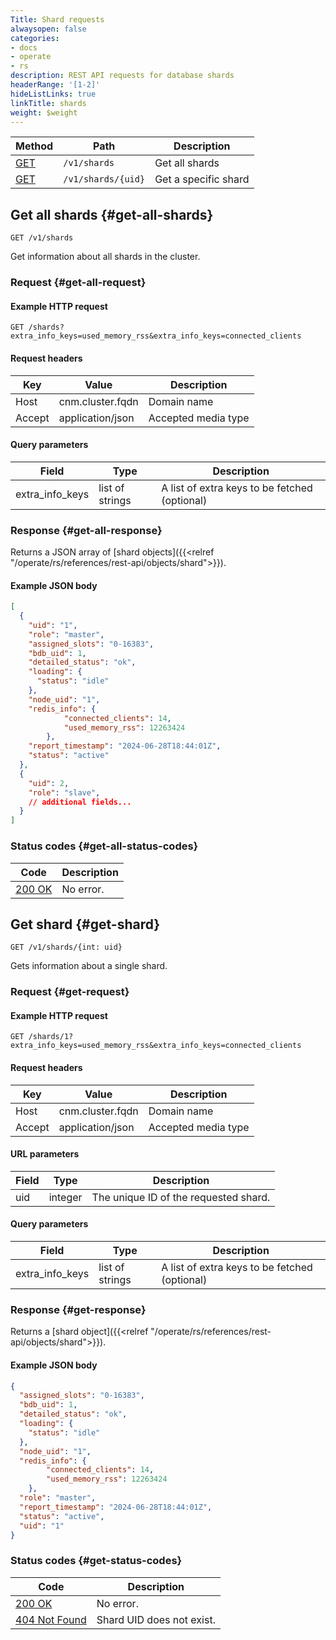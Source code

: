 ```yaml
---
Title: Shard requests
alwaysopen: false
categories:
- docs
- operate
- rs
description: REST API requests for database shards
headerRange: '[1-2]'
hideListLinks: true
linkTitle: shards
weight: $weight
---
```


| Method | Path | Description |
|--------|------|-------------|
| [GET](#get-all-shards) | `/v1/shards` | Get all shards |
| [GET](#get-shard) | `/v1/shards/{uid}` | Get a specific shard |

## Get all shards {#get-all-shards}

	GET /v1/shards

Get information about all shards in the cluster.

### Request {#get-all-request} 

#### Example HTTP request

	GET /shards?extra_info_keys=used_memory_rss&extra_info_keys=connected_clients

#### Request headers

| Key | Value | Description |
|-----|-------|-------------|
| Host | cnm.cluster.fqdn | Domain name |
| Accept | application/json | Accepted media type |

#### Query parameters

| Field | Type | Description |
|-------|------|-------------|
| extra_info_keys | list of strings | A list of extra keys to be fetched (optional) |

### Response {#get-all-response} 

Returns a JSON array of [shard objects]({{<relref "/operate/rs/references/rest-api/objects/shard">}}).

#### Example JSON body

```json
[
  {
    "uid": "1",
    "role": "master",
    "assigned_slots": "0-16383",
    "bdb_uid": 1,
    "detailed_status": "ok",
    "loading": {
      "status": "idle"
    },
    "node_uid": "1",
    "redis_info": {
			"connected_clients": 14,
			"used_memory_rss": 12263424
		},
    "report_timestamp": "2024-06-28T18:44:01Z",
    "status": "active"
  },
  {
    "uid": 2,
    "role": "slave",
    // additional fields...
  }
]
```

### Status codes {#get-all-status-codes} 

| Code | Description |
|------|-------------|
| [200 OK](https://www.rfc-editor.org/rfc/rfc9110.html#name-200-ok) | No error. |

## Get shard {#get-shard}

	GET /v1/shards/{int: uid}

Gets information about a single shard.

### Request {#get-request} 

#### Example HTTP request

	GET /shards/1?extra_info_keys=used_memory_rss&extra_info_keys=connected_clients

#### Request headers

| Key | Value | Description |
|-----|-------|-------------|
| Host | cnm.cluster.fqdn | Domain name |
| Accept | application/json | Accepted media type |

#### URL parameters

| Field | Type | Description |
|-------|------|-------------|
| uid | integer | The unique ID of the requested shard. |

#### Query parameters

| Field | Type | Description |
|-------|------|-------------|
| extra_info_keys | list of strings | A list of extra keys to be fetched (optional) |

### Response {#get-response} 

Returns a [shard object]({{<relref "/operate/rs/references/rest-api/objects/shard">}}).

#### Example JSON body

```json
{
  "assigned_slots": "0-16383",
  "bdb_uid": 1,
  "detailed_status": "ok",
  "loading": {
    "status": "idle"
  },
  "node_uid": "1",
  "redis_info": {
		"connected_clients": 14,
		"used_memory_rss": 12263424
	},
  "role": "master",
  "report_timestamp": "2024-06-28T18:44:01Z",
  "status": "active",
  "uid": "1"
}
```

### Status codes {#get-status-codes} 

| Code | Description |
|------|-------------|
| [200 OK](https://www.rfc-editor.org/rfc/rfc9110.html#name-200-ok) | No error. |
| [404 Not Found](https://www.rfc-editor.org/rfc/rfc9110.html#name-404-not-found) | Shard UID does not exist. |
